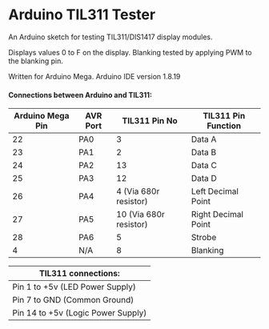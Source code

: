 # Arduino TIL311 Tester
An Arduino sketch for testing TIL311/DIS1417 display modules.

  Displays values 0 to F on the display.
  Blanking tested by applying PWM to the blanking pin.

  Written for Arduino Mega.
  Arduino IDE version 1.8.19
  
  #### Connections between Arduino and TIL311:
  
| Arduino Mega Pin | AVR Port | TIL311 Pin No          | TIL311 Pin Function |
|------------------|----------|------------------------|---------------------|
| 22               | PA0      | 3                      | Data A              |
| 23               | PA1      | 2                      | Data B              |
| 24               | PA2      | 13                     | Data C              |
| 25               | PA3      | 12                     | Data D              |
| 26               | PA4      | 4 (Via 680r resistor)  | Left Decimal Point  |
| 27               | PA5      | 10 (Via 680r resistor) | Right Decimal Point |
| 28               | PA6      | 5                      | Strobe              |
| 4                | N/A      | 8                      | Blanking            |

| TIL311 connections:                                           |
|---------------------------------------------------------------|
| Pin 1 to +5v (LED Power Supply)                               |
| Pin 7 to GND (Common Ground)                                  |
| Pin 14 to +5v (Logic Power Supply)                            |

